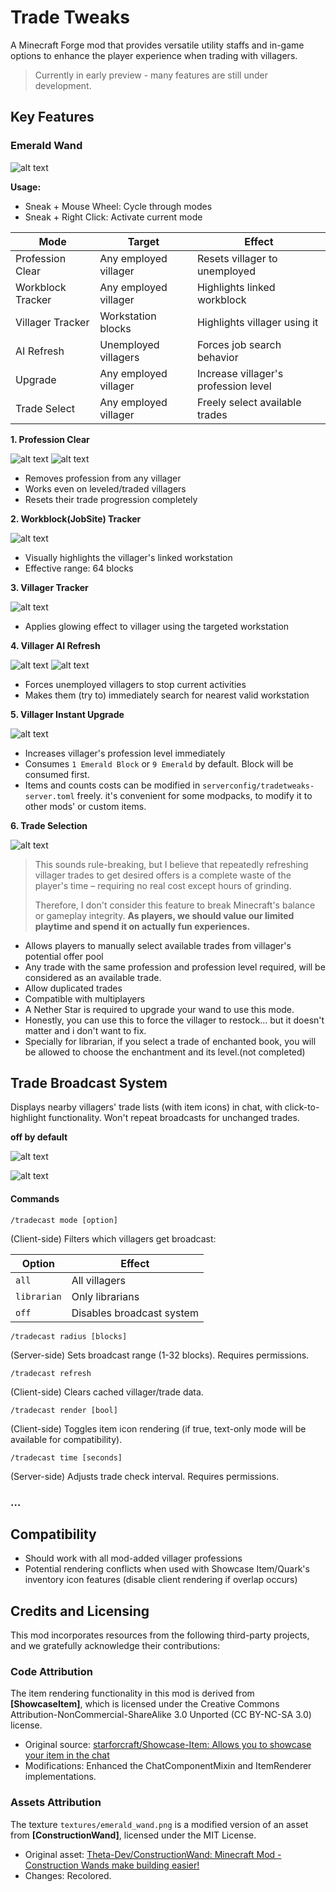 # Trade Tweaks

A Minecraft Forge mod that provides versatile utility staffs and in-game options to enhance the player experience when trading with villagers.

> Currently in early preview - many features are still under development.

## Key Features

### Emerald Wand

![alt text](https://github.com/LostPatrol/TradeTweaks/blob/master/publish/assets/craft1.png?raw=true)

**Usage:**

*   Sneak + Mouse Wheel: Cycle through modes
*   Sneak + Right Click: Activate current mode

| Mode              | Target                | Effect                               |
| ----------------- | --------------------- | ------------------------------------ |
| Profession Clear  | Any employed villager | Resets villager to unemployed        |
| Workblock Tracker | Any employed villager | Highlights linked workblock          |
| Villager Tracker  | Workstation blocks    | Highlights villager using it         |
| AI Refresh        | Unemployed villagers  | Forces job search behavior           |
| Upgrade           | Any employed villager | Increase villager's profession level |
| Trade Select      | Any employed villager | Freely select available trades       |

**1\. Profession Clear**


![alt text](https://github.com/LostPatrol/TradeTweaks/blob/master/publish/assets/mode_reset_1.png?raw=true)
![alt text](https://github.com/LostPatrol/TradeTweaks/blob/master/publish/assets/mode_reset_2_en.png?raw=true)

*   Removes profession from any villager
*   Works even on leveled/traded villagers
*   Resets their trade progression completely

**2\. Workblock(JobSite) Tracker**

![alt text](https://github.com/LostPatrol/TradeTweaks/blob/master/publish/assets/mode_track_block_en.png?raw=true)

*   Visually highlights the villager's linked workstation
*   Effective range: 64 blocks

**3\. Villager Tracker**

![alt text](https://github.com/LostPatrol/TradeTweaks/blob/master/publish/assets/mode_track_villager_en.png?raw=true)

*   Applies glowing effect to villager using the targeted workstation

**4\. Villager AI Refresh**

![alt text](https://github.com/LostPatrol/TradeTweaks/blob/master/publish/assets/mode_refresh_1.png?raw=true)
![alt text](https://github.com/LostPatrol/TradeTweaks/blob/master/publish/assets/mode_refresh_2_en.png?raw=true)

*   Forces unemployed villagers to stop current activities
*   Makes them (try to) immediately search for nearest valid workstation





**5\. Villager Instant Upgrade**

![alt text](https://github.com/LostPatrol/TradeTweaks/blob/master/publish/assets/mode_upgrade_en.png?raw=true)

+ Increases villager's profession level immediately
+ Consumes `1 Emerald Block` or `9 Emerald` by default. Block will be consumed first.
+ Items and counts costs can be modified in `serverconfig/tradetweaks-server.toml` freely.  it's convenient for some modpacks, to modify it to other mods' or custom items.



**6\. Trade Selection**

![alt text](https://github.com/LostPatrol/TradeTweaks/blob/master/publish/assets/mode_select_en.png?raw=true)


> This sounds rule-breaking, but I believe that repeatedly refreshing villager trades to get desired offers is a complete waste of the player's time – requiring no real cost except hours of grinding.
>
> Therefore, I don't consider this feature to break Minecraft's balance or gameplay integrity. **As players, we should value our limited playtime and spend it on actually fun experiences.**



+ Allows players to manually select available trades from villager's potential offer pool
+ Any trade with the same profession and profession level required, will be considered as an available trade.
+ Allow duplicated trades
+ Compatible with multiplayers
+ A Nether Star is required to upgrade your wand to use this mode.
+ Honestly, you can use this to force the villager to restock... but it doesn't matter and i don't want to fix.
+ Specially for librarian, if you select a trade of enchanted book, you will be allowed to choose the enchantment and its level.(not completed)








## Trade Broadcast System

Displays nearby villagers' trade lists (with item icons) in chat, with click-to-highlight functionality. Won't repeat broadcasts for unchanged trades.

**off by default**

![alt text](https://github.com/LostPatrol/TradeTweaks/blob/master/publish/assets/tradecast_1_en.png?raw=true)

![alt text](https://github.com/LostPatrol/TradeTweaks/blob/master/publish/assets/tradecast_2_en.png?raw=true)

#### Commands

```
/tradecast mode [option]
```

(Client-side) Filters which villagers get broadcast:



| Option    |Effect                    |
| --------- |------------------------- |
| <code>all</code> |All villagers             |
| <code>librarian</code> |Only librarians           |
| <code>off</code> |Disables broadcast system |




```
/tradecast radius [blocks]
```


(Server-side) Sets broadcast range (1-32 blocks). Requires permissions.


```
/tradecast refresh
```

(Client-side) Clears cached villager/trade data.

```
/tradecast render [bool]
```

(Client-side) Toggles item icon rendering (if true, text-only mode will be available for compatibility).



```
/tradecast time [seconds]
```

(Server-side) Adjusts trade check interval. Requires permissions.

### …

## Compatibility

*   Should work with all mod-added villager professions
*   Potential rendering conflicts when used with Showcase Item/Quark's inventory icon features (disable client rendering if overlap occurs)


## Credits and Licensing

This mod incorporates resources from the following third-party projects, and we gratefully acknowledge their contributions:

### Code Attribution

The item rendering functionality in this mod is derived from **\[ShowcaseItem\]**, which is licensed under the Creative Commons Attribution-NonCommercial-ShareAlike 3.0 Unported (CC BY-NC-SA 3.0) license.

*   Original source: [starforcraft/Showcase-Item: Allows you to showcase your item in the chat](https://github.com/starforcraft/Showcase-Item)
*   Modifications: Enhanced the ChatComponentMixin and ItemRenderer implementations.

### Assets Attribution

The texture `textures/emerald_wand.png` is a modified version of an asset from **\[ConstructionWand\]**, licensed under the MIT License.

*   Original asset: [Theta-Dev/ConstructionWand: Minecraft Mod - Construction Wands make building easier!](https://github.com/Theta-Dev/ConstructionWand)
*   Changes: Recolored.